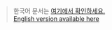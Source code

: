 > 한국어 문서는 [여기에서 확인하세요.](./Dreamine.MVVM.Behaviors.KR.md)  
> [English version available here](./Dreamine.MVVM.Behaviors.EN.md)